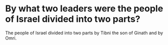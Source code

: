 # By what two leaders were the people of Israel divided into two parts?

The people of Israel divided into two parts by Tibni the son of Ginath and by Omri.
